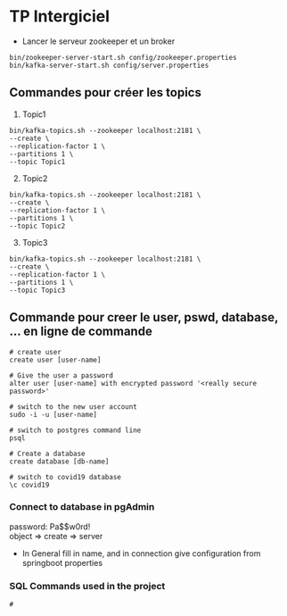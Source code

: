 

# TP Intergiciel

- Lancer le serveur zookeeper et un broker
```
bin/zookeeper-server-start.sh config/zookeeper.properties
bin/kafka-server-start.sh config/server.properties
```

## Commandes pour créer les topics

1. Topic1
```
bin/kafka-topics.sh --zookeeper localhost:2181 \
--create \
--replication-factor 1 \
--partitions 1 \
--topic Topic1
```
2. Topic2
```
bin/kafka-topics.sh --zookeeper localhost:2181 \
--create \
--replication-factor 1 \
--partitions 1 \
--topic Topic2
```
3. Topic3
```
bin/kafka-topics.sh --zookeeper localhost:2181 \
--create \
--replication-factor 1 \
--partitions 1 \
--topic Topic3
```

## Commande pour creer le user, pswd, database, ... en ligne de commande

```
# create user
create user [user-name]

# Give the user a password
alter user [user-name] with encrypted password '<really secure password>'

# switch to the new user account
sudo -i -u [user-name]

# switch to postgres command line
psql

# Create a database
create database [db-name]

# switch to covid19 database
\c covid19
```

### Connect to database in pgAdmin
password: Pa$$w0rd!  
object => create => server  
- In General fill in name, and in connection give configuration from springboot properties

### SQL Commands used in the project
```
# 
```
